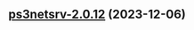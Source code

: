 

## [ps3netsrv-2.0.12](https://github.com/truecharts/charts/compare/ps3netsrv-2.0.11...ps3netsrv-2.0.12) (2023-12-06)

